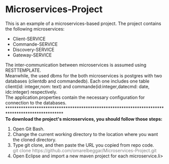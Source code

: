 # Microservices-Project
This is an example of a microservices-based project.
The project contains the following microservices:
<ul>
<li>Client-SERVICE</li>
<li>Commande-SERVICE</li>
<li>Discovery-SERVICE</li>
<li>Gateway-SERVICE</li>
  </ul>
The inter-communication between microservices is assumed using RESTTEMPLATE.
<br>Meanwhile, the used dbms for the both microservices is postgres with two databases (clientdb and commandedb). Each one includes one table client(id: integer,nom: text) and commande(id:integer,datecmd: date, idc:integer) respectively.
<br>The application.properties contain the necessary configuration for connection to the databases.
<br>*************************************************************************************************
<br> <b>To download the project's microservices, you should follow those steps: </b>
<ol>
  <li>Open Git Bash.</li>
  <li>Change the current working directory to the location where you want the cloned directory.</li>
  <li>Type git clone, and then paste the URL you copied from repo code.
  <br><span style="color:grey">git clone https://github.com/omarelbeggar/Microservices-Project.git</SPAN></li>
  <li>Open Eclipse and import a new maven project for each microservice.li>
</ol>

